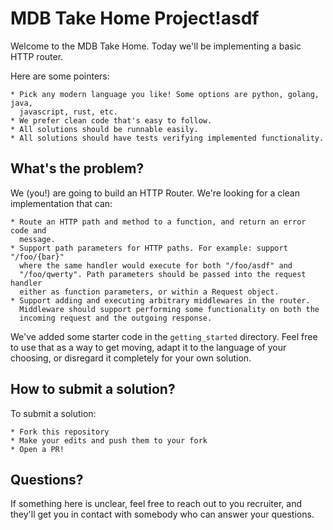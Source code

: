 # MDB Take Home Project!asdf
Welcome to the MDB Take Home. Today we'll be implementing a basic HTTP router.

Here are some pointers:

    * Pick any modern language you like! Some options are python, golang, java,
      javascript, rust, etc.
    * We prefer clean code that's easy to follow.
    * All solutions should be runnable easily.
    * All solutions should have tests verifying implemented functionality.

## What's the problem?
We (you!) are going to build an HTTP Router. We're looking for a clean
implementation that can:

    * Route an HTTP path and method to a function, and return an error code and
      message.
    * Support path parameters for HTTP paths. For example: support "/foo/{bar}"
      where the same handler would execute for both "/foo/asdf" and
      "/foo/qwerty". Path parameters should be passed into the request handler
      either as function parameters, or within a Request object.
    * Support adding and executing arbitrary middlewares in the router.
      Middleware should support performing some functionality on both the
      incoming request and the outgoing response.

We've added some starter code in the `getting_started` directory. Feel free to
use that as a way to get moving, adapt it to the language of your choosing, or
disregard it completely for your own solution.

## How to submit a solution?
To submit a solution:

    * Fork this repository
    * Make your edits and push them to your fork
    * Open a PR!

## Questions?
If something here is unclear, feel free to reach out to you recruiter, and
they'll get you in contact with somebody who can answer your questions.

